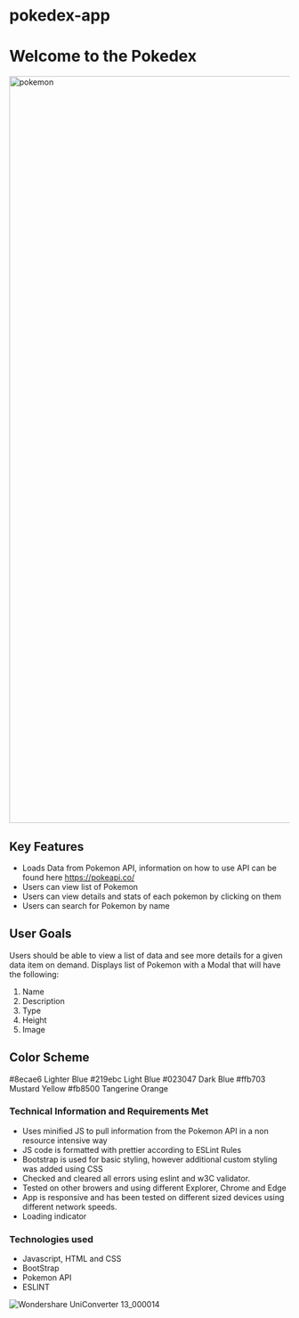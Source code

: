 # pokedex-app

# Welcome to the Pokedex

<img width="1340" alt="pokemon" src="https://user-images.githubusercontent.com/44932790/158060013-06c99b38-0197-42e9-8639-4b329e4fa4fa.png">

## Key Features

* Loads Data from Pokemon API, information on how to use API can be found here https://pokeapi.co/
* Users can view list of Pokemon
* Users can view details and stats of each pokemon by clicking on them
* Users can search for Pokemon by name


## User Goals

Users should be able to view a list of data and see more details for a given data item on demand.
Displays list of Pokemon with a Modal that will have the following:

1. Name
2. Description
3. Type
4. Height
5. Image 

## Color Scheme 
 
#8ecae6 Lighter Blue 
#219ebc Light Blue
#023047 Dark Blue
#ffb703 Mustard Yellow
#fb8500 Tangerine Orange


### Technical Information and Requirements Met

* Uses minified JS to pull information from the Pokemon API in a non resource intensive way
* JS code is formatted with prettier according to ESLint Rules 
* Bootstrap is used for basic styling, however additional custom styling was added using CSS
* Checked and cleared all errors using eslint and w3C validator. 
* Tested on other browers and using different Explorer, Chrome and Edge
* App is responsive and has been tested on different sized devices using different network speeds. 
* Loading indicator 

### Technologies used 

* Javascript, HTML and CSS
* BootStrap
* Pokemon API
* ESLINT



![Wondershare UniConverter 13_000014](https://user-images.githubusercontent.com/44932790/158060192-504ed413-2a50-4b20-ac32-d7534262d2fb.GIF)



